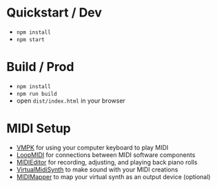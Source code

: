 # Quickstart / Dev

- `npm install`
- `npm start`

# Build / Prod

- `npm install`
- `npm run build`
- open `dist/index.html` in your browser

# MIDI Setup

- [VMPK](https://vmpk.sourceforge.io/) for using your computer keyboard to play MIDI
- [LoopMIDI](http://www.tobias-erichsen.de/software/loopmidi.html) for connections between MIDI software components
- [MIDIEditor](https://www.midieditor.org/) for recording, adjusting, and playing back piano rolls
- [VirtualMidiSynth](https://coolsoft.altervista.org/en/virtualmidisynth) to make sound with your MIDI creations
- [MIDIMapper](https://coolsoft.altervista.org/en/midimapper) to map your virtual synth as an output device (optional)